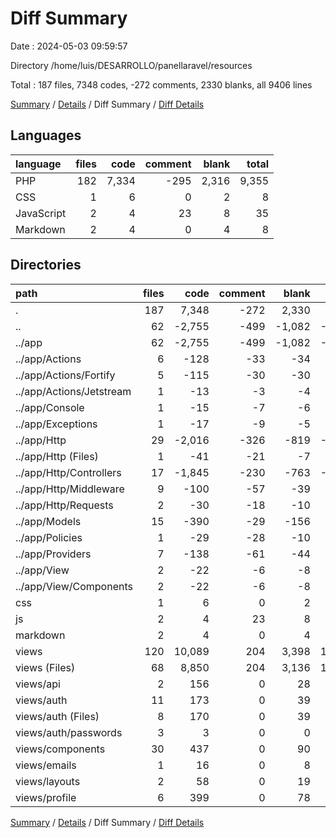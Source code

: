 # Diff Summary

Date : 2024-05-03 09:59:57

Directory /home/luis/DESARROLLO/panellaravel/resources

Total : 187 files,  7348 codes, -272 comments, 2330 blanks, all 9406 lines

[Summary](results.md) / [Details](details.md) / Diff Summary / [Diff Details](diff-details.md)

## Languages
| language | files | code | comment | blank | total |
| :--- | ---: | ---: | ---: | ---: | ---: |
| PHP | 182 | 7,334 | -295 | 2,316 | 9,355 |
| CSS | 1 | 6 | 0 | 2 | 8 |
| JavaScript | 2 | 4 | 23 | 8 | 35 |
| Markdown | 2 | 4 | 0 | 4 | 8 |

## Directories
| path | files | code | comment | blank | total |
| :--- | ---: | ---: | ---: | ---: | ---: |
| . | 187 | 7,348 | -272 | 2,330 | 9,406 |
| .. | 62 | -2,755 | -499 | -1,082 | -4,336 |
| ../app | 62 | -2,755 | -499 | -1,082 | -4,336 |
| ../app/Actions | 6 | -128 | -33 | -34 | -195 |
| ../app/Actions/Fortify | 5 | -115 | -30 | -30 | -175 |
| ../app/Actions/Jetstream | 1 | -13 | -3 | -4 | -20 |
| ../app/Console | 1 | -15 | -7 | -6 | -28 |
| ../app/Exceptions | 1 | -17 | -9 | -5 | -31 |
| ../app/Http | 29 | -2,016 | -326 | -819 | -3,161 |
| ../app/Http (Files) | 1 | -41 | -21 | -7 | -69 |
| ../app/Http/Controllers | 17 | -1,845 | -230 | -763 | -2,838 |
| ../app/Http/Middleware | 9 | -100 | -57 | -39 | -196 |
| ../app/Http/Requests | 2 | -30 | -18 | -10 | -58 |
| ../app/Models | 15 | -390 | -29 | -156 | -575 |
| ../app/Policies | 1 | -29 | -28 | -10 | -67 |
| ../app/Providers | 7 | -138 | -61 | -44 | -243 |
| ../app/View | 2 | -22 | -6 | -8 | -36 |
| ../app/View/Components | 2 | -22 | -6 | -8 | -36 |
| css | 1 | 6 | 0 | 2 | 8 |
| js | 2 | 4 | 23 | 8 | 35 |
| markdown | 2 | 4 | 0 | 4 | 8 |
| views | 120 | 10,089 | 204 | 3,398 | 13,691 |
| views (Files) | 68 | 8,850 | 204 | 3,136 | 12,190 |
| views/api | 2 | 156 | 0 | 28 | 184 |
| views/auth | 11 | 173 | 0 | 39 | 212 |
| views/auth (Files) | 8 | 170 | 0 | 39 | 209 |
| views/auth/passwords | 3 | 3 | 0 | 0 | 3 |
| views/components | 30 | 437 | 0 | 90 | 527 |
| views/emails | 1 | 16 | 0 | 8 | 24 |
| views/layouts | 2 | 58 | 0 | 19 | 77 |
| views/profile | 6 | 399 | 0 | 78 | 477 |

[Summary](results.md) / [Details](details.md) / Diff Summary / [Diff Details](diff-details.md)